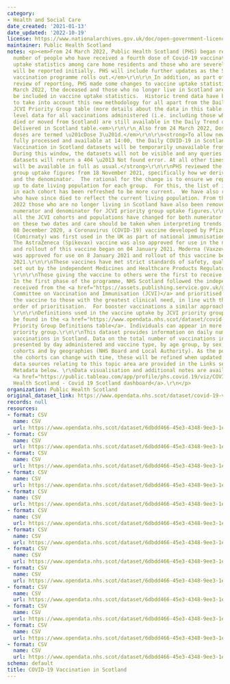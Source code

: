 ```yaml
---
category:
- Health and Social Care
date_created: '2021-01-13'
date_updated: '2022-10-19'
license: https://www.nationalarchives.gov.uk/doc/open-government-licence/version/3/
maintainer: Public Health Scotland
notes: <p><em>From 24 March 2022, Public Health Scotland (PHS) began reporting the
  number of people who have received a fourth dose of Covid-19 vaccination. Vaccine
  uptake statistics among care home residents and those who are severely immunosuppressed
  will be reported initially. PHS will include further updates as the Spring/Summer
  vaccination programme rolls out.</em>\r\n\r\n_In addition, as part of our continuous
  review of reporting, PHS made some changes to vaccine uptake statistics. From 24
  March 2022, the deceased and those who no longer live in Scotland are no longer
  be included in vaccine uptake statistics.  Historic trend data have been updated
  to take into account this new methodology for all apart from the Daily Trends by
  JCVI Priority Group table (more details about the data in this table are below).  Scotland
  level data for all vaccinations administered (i.e. including those who have since
  died or moved from Scotland) are still available in the Daily Trend of All Vaccinations
  Delivered in Scotland table.<em>\r\n\r\n_Also from 24 March 2022, Dose 3/Booster
  doses are termed \u201cDose 3\u201d.</em>\r\n\r\n<strong>To allow new data to be
  fully processed and available at 14:00, the Daily COVID-19 in Scotland and COVID-19
  Vaccination in Scotland datasets will be temporarily unavailable from 12:45 to 14:00.
  During this window, the datasets will not be visible and any queries made to these
  datasets will return a 404 \u2013 Not found error. At all other times the datasets
  will be available in full as usual.</strong>\r\n\r\nPHS reviewed the JCVI priority
  group uptake figures from 18 November 2021, specifically how we derive the numerator
  and the denominator.  The rational for the change is to ensure we report on most
  up to date living population for each group.  For this, the list of individuals
  in each cohort has been refreshed to be more current.  We have also removed individuals
  who have since died to reflect the current living population. From the 24 March
  2022 those who are no longer living in Scotland have also been removed from the
  numerator and denominator for JCVI priority group uptake figures.\r\n\r\nThis means
  all the JCVI cohorts and populations have changed for both numerator and denominators
  on these two dates and care should be taken when interpreting trends.\r\n\r\nOn
  08 December 2020, a Coronavirus (COVID-19) vaccine developed by Pfizer BioNTech
  (Comirnaty) was first used in the UK as part of national immunisation programmes.
  The AstraZeneca (Spikevax) vaccine was also approved for use in the national programme,
  and rollout of this vaccine began on 04 January 2021. Moderna (Vaxzevria) vaccine
  was approved for use on 8 January 2021 and rollout of this vaccine began on 07 April
  2021.\r\n\r\nThese vaccines have met strict standards of safety, quality and effectiveness
  set out by the independent Medicines and Healthcare Products Regulatory Agency (MHRA).
  \r\n\r\nThose giving the vaccine to others were the first to receive the vaccination.
  In the first phase of the programme, NHS Scotland followed the independent advice
  received from the <a href="https://assets.publishing.service.gov.uk/government/uploads/system/uploads/attachment_data/file/948353/Priority_groups_for_coronavirus__COVID-19__vaccination_-_advice_from_the_JCVI__2_December_2020.pdf">Joint
  Committee on Vaccination and Immunisation (JCVI)</a> and prioritised delivery of
  the vaccine to those with the greatest clinical need, in line with the recommended
  order of prioritisation.  For booster vaccinations a similar approach has been adopted.
  \r\n\r\nDefinitions used in the vaccine uptake by JCVI priority group resource can
  be found in the <a href="https://www.opendata.nhs.scot/dataset/covid-19-vaccination-in-scotland/resource/29e8ab8e-065a-4f92-ab70-4371d757633b">JCVI
  Priority Group Definitions table</a>. Individuals can appear in more than one JCVI
  priority group.\r\n\r\nThis dataset provides information on daily number of COVID
  vaccinations in Scotland. Data on the total number of vaccinations in Scotland is
  presented by day administered and vaccine type, by age group, by sex, by non-age
  cohorts and by geographies (NHS Board and Local Authority). As the population in
  the cohorts can change with time, these will be refined when updated data are available.\r\n\r\nAdditional
  data sources relating to this topic area are provided in the Links section of the
  Metadata below. \r\nData visualisation and additional notes are available on the
  <a href="https://public.tableau.com/app/profile/phs.covid.19/viz/COVID-19DailyDashboard_15960160643010/Overview">Public
  Health Scotland - Covid 19 Scotland dashboard</a>.\r\n</p>
organization: Public Health Scotland
original_dataset_link: https://www.opendata.nhs.scot/dataset/covid-19-vaccination-in-scotland
records: null
resources:
- format: CSV
  name: CSV
  url: https://www.opendata.nhs.scot/dataset/6dbdd466-45e3-4348-9ee3-1eac72b5a592/resource/db27a16d-52e1-45e4-bd97-d13831548393/download/all_delivered_vacc_scot_20220914.csv
- format: CSV
  name: CSV
  url: https://www.opendata.nhs.scot/dataset/6dbdd466-45e3-4348-9ee3-1eac72b5a592/resource/42f17a3c-a4db-4965-ba68-3dffe6bca13a/download/daily_vacc_scot_20220914.csv
- format: CSV
  name: CSV
  url: https://www.opendata.nhs.scot/dataset/6dbdd466-45e3-4348-9ee3-1eac72b5a592/resource/9b99e278-b8d8-47df-8d7a-a8cf98519ac1/download/daily_vacc_age_sex_20220914.csv
- format: CSV
  name: CSV
  url: https://www.opendata.nhs.scot/dataset/6dbdd466-45e3-4348-9ee3-1eac72b5a592/resource/758f72d6-7371-4eee-9e6b-0b0798470d7e/download/daily_vacc_hb_2021_part_1_20220914.csv
- format: CSV
  name: CSV
  url: https://www.opendata.nhs.scot/dataset/6dbdd466-45e3-4348-9ee3-1eac72b5a592/resource/09f5073d-2b7a-4c95-9fb3-d59c9da3fbd4/download/daily_vacc_hb_2021_part_2_20220914.csv
- format: CSV
  name: CSV
  url: https://www.opendata.nhs.scot/dataset/6dbdd466-45e3-4348-9ee3-1eac72b5a592/resource/8f7b64b1-eb53-43e9-b888-45af0bc25505/download/daily_vacc_hb_2022_part_1_20220914.csv
- format: CSV
  name: CSV
  url: https://www.opendata.nhs.scot/dataset/6dbdd466-45e3-4348-9ee3-1eac72b5a592/resource/789bc61c-1385-4bbe-a040-9a7ab495f2fd/download/daily_vacc_hb_2022_part_2_20220914.csv
- format: CSV
  name: CSV
  url: https://www.opendata.nhs.scot/dataset/6dbdd466-45e3-4348-9ee3-1eac72b5a592/resource/d5ffffc0-f6f3-4b76-8f38-71ccfd7747a4/download/daily_vacc_la_2021_part_1_20220914.csv
- format: CSV
  name: CSV
  url: https://www.opendata.nhs.scot/dataset/6dbdd466-45e3-4348-9ee3-1eac72b5a592/resource/70e10191-6607-4f67-8132-ce14f57cbb28/download/daily_vacc_la_2021_part_2_20220914.csv
- format: CSV
  name: CSV
  url: https://www.opendata.nhs.scot/dataset/6dbdd466-45e3-4348-9ee3-1eac72b5a592/resource/03323275-7985-41b9-b657-7d3be9ca9b19/download/daily_vacc_la_2022_part_1_20220914.csv
- format: CSV
  name: CSV
  url: https://www.opendata.nhs.scot/dataset/6dbdd466-45e3-4348-9ee3-1eac72b5a592/resource/64d24cf5-c33b-4035-8e1f-58902dac624a/download/daily_vacc_la_2022_part_2_20220914.csv
- format: CSV
  name: CSV
  url: https://www.opendata.nhs.scot/dataset/6dbdd466-45e3-4348-9ee3-1eac72b5a592/resource/d442b584-fe34-4c8d-acd0-3de9ac568eaf/download/daily_vacc_jcvi_20220914.csv
- format: CSV
  name: CSV
  url: https://www.opendata.nhs.scot/dataset/6dbdd466-45e3-4348-9ee3-1eac72b5a592/resource/29e8ab8e-065a-4f92-ab70-4371d757633b/download/jcvi-table_20220201.xlsx
schema: default
title: COVID-19 Vaccination in Scotland
---
```

